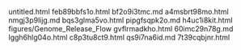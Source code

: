 untitled.html
feb89bbfs1o.html
bf2o9i3tmc.md
a4msbrt98mo.html
nmgj3p9lijg.md
bqs3glma5vo.html
pipgfsqpk2o.md
h4uc1i8kit.html
figures/Genome_Release_Flow
gvflrmadkho.html
60imc29n78g.md
lggh6hlg04o.html
c8p3tu8ct9.html
qs9i7na6id.md
7t39cqbjnr.html